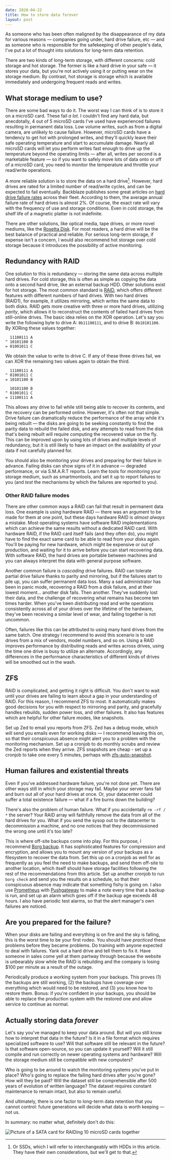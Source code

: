 ```yaml
---
date: 2020-04-22
title: How to store data forever
layout: post
---
```


As someone who has been often maligned by the disappearance of my data for
various reasons &mdash; companies going under, hard drive failure, etc &mdash;
and as someone who is responsible for the safekeeping of other people's data,
I've put a lot of thought into solutions for long-term data retention.

There are two kinds of long-term storage, with different concerns: cold storage
and hot storage. The former is like a hard drive in your safe &mdash; it stores
your data, but you're not actively using it or putting wear on the storage
medium. By contrast, hot storage is storage which is available immediately and
undergoing frequent reads and writes.

## What storage medium to use?

There are some bad ways to do it. The worst way I can think of is to store
it on a microSD card. These fail *a lot*. I couldn't find any hard data, but
anecdotally, 4 out of 5 microSD cards I've used have experienced failures
resulting in permanent data loss. Low volume writes, such as from a digital
camera, are unlikely to cause failure. However, microSD cards have a tendency to
get hot with prolonged writes, and they'll quickly leave their safe operating
temperature and start to accumulate damage. Nearly all microSD cards will let
you perform writes fast enough to drive up the temperature beyond the operating
limits &mdash; after all, writes per second is a marketable feature &mdash; so
if you want to safely move lots of data onto or off of a microSD card, you need
to monitor the temperature and throttle your read/write operations.

A more reliable solution is to store the data on a hard drive[^1]. However, hard
drives are rated for a limited number of read/write cycles, and can be expected
to fail eventually. Backblaze publishes some great articles on [hard drive
failure rates](https://www.backblaze.com/blog/hard-drive-stats-for-2019/) across
their fleet. According to them, the average annual failure rate of hard drives
is almost 2%. Of course, the exact rate will vary with the frequency of use and
storage conditions. Even in cold storage, the shelf life of a magnetic platter
is not indefinite.

[^1]: Or SSDs, which I will refer to interchangeably with HDDs in this article. They have their own considerations, but we'll get to that.

There are other solutions, like optical media, tape drives, or more novel
mediums, like the [Rosetta Disk](https://en.wikipedia.org/wiki/Rosetta_Project).
For most readers, a hard drive will be the best balance of practical and
reliable. For serious long-term storage, if expense isn't a concern, I would
also recommend hot storage over cold storage because it introduces the
possibility of active monitoring.

## Redundancy with RAID

One solution to this is redundancy &mdash; storing the same data across multiple
hard drives. For cold storage, this is often as simple as copying the data onto
a second hard drive, like an external backup HDD. Other solutions exist for hot
storage. The most common standard is [RAID][RAID], which offers different
features with different numbers of hard drives. With two hard drives (RAID1), for
example, it utilizes mirroring, which writes the same data to both disks. RAID
gets more creative with three or more hard drives, utilizing *parity*, which
allows it to reconstruct the contents of failed hard drives from still-online
drives. The basic idea relies on the XOR operation. Let's say you write the
following byte to drive A: `0b11100111`, and to drive B: `0b10101100`. By XORing
these values together:

[RAID]: https://en.wikipedia.org/wiki/RAID

      11100111 A
    ^ 10101100 B
    = 01001011 C

We obtain the value to write to drive C. If any of these three drives fail, we
can XOR the remaining two values again to obtain the third.

      11100111 A
    ^ 01001011 C
    = 10101100 B

      10101100 B
    ^ 01001011 C
    = 11100111 A

This allows any drive to fail while still being able to recover its contents,
and the recovery can be performed online. However, it's often not that simple.
Drive failure can dramatically reduce the performance of the array while it's
being rebuilt &mdash; the disks are going to be seeking constantly to find the
parity data to rebuild the failed disk, and any attempts to read from the disk
that's being rebuilt will require computing the recovered value on the fly. This
can be improved upon by using lots of drives and multiple levels of redundancy,
but it is still likely to have an impact on the availability of your data if not
carefully planned for.

You should also be monitoring your drives and preparing for their failure in
advance.  Failing disks can show signs of it in advance &mdash; degraded
performance, or via S.M.A.R.T reports. Learn the tools for monitoring your
storage medium, such as smartmontools, and set it up to report failures to you
(and *test* the mechanisms by which the failures are reported to you).

### Other RAID failure modes

There are other common ways a RAID can fail that result in permanent data loss.
One example is using hardware RAID &mdash; there was an argument to be made for
them at one point, but these days hardware RAID is *almost always* a mistake.
Most operating systems have software RAID implementations which can achieve the
same results without a dedicated RAID card. With hardware RAID, if the RAID card
itself fails (and they often do), you might have to find the exact same card to
be able to read from your disks again. You'll be paying for new hardware, which
might be expensive or out of production, and waiting for it to arrive before you
can start recovering data. With software RAID, the hard drives are portable
between machines and you can always interpret the data with general purpose
software.

Another common failure is *cascading* drive failures. RAID can tolerate partial
drive failure thanks to parity and mirroring, but if the failures start to pile
up, you can suffer permanent data loss. Many a sad administrator has been in
panic mode, recovering a RAID from a disk failure, and at their lowest
moment... another disk fails. Then another. They've suddenly lost their data,
and the challenge of recovering what remains has become ten times harder. When
you've been distributing read and write operations consistently across all of
your drives over the lifetime of the hardware, they've been receiving a similar
level of wear, and failing together is not uncommon.

Often, failures like this can be attributed to using many hard drives from the
same batch. One strategy I recommend to avoid this scenario is to use drives
from a mix of vendors, model numbers, and so on. Using a RAID improves
performance by distributing reads and writes across drives, using the time one
drive is busy to utilize an alternate. Accordingly, any differences in the
performance characteristics of different kinds of drives will be smoothed out in
the wash.

## ZFS

RAID is complicated, and getting it right is difficult. You don't want to wait
until your drives are failing to learn about a gap in your understanding of
RAID. For this reason, I recommend ZFS to most. It automatically makes good
decisions for you with respect to mirroring and parity, and gracefully handles
rebuilds, sudden power loss, and other failures. It also has features which are
helpful for other failure modes, like snapshots.

Set up Zed to email you reports from ZFS. Zed has a debug mode, which will send
you emails even for working disks &mdash; I recommend leaving this on, so that
their conspicuous absence might alert you to a problem with the monitoring
mechanism. Set up a cronjob to do monthly scrubs and review the Zed reports when
they arrive. ZFS snapshots are cheap - set up a cronjob to take one every 5
minutes, perhaps with [zfs-auto-snapshot][zfs-auto].

[zfs-auto]: https://github.com/zfsonlinux/zfs-auto-snapshot

## Human failures and existential threats

Even if you've addressed hardware failure, you're not done yet. There are other
ways still in which your storage may fail. Maybe your server fans fail and burn
out all of your hard drives at once. Or, your datacenter could suffer a total
existence failure &mdash; what if a fire burns down the building?

There's also the problem of human failure. What if you accidentally `rm -rf / *`
the server? Your RAID array will faithfully remove the data from all of the hard
drives for you. What if you send the sysop out to the datacenter to decommission
a machine, and no one notices that they decommissioned the wrong one until it's
too late?

This is where off-site backups come into play. For this purpose, I recommend
[Borg backup][borg]. It has sophisticated features for compression and
encryption, and allows you to mount any version of your backups as a filesystem
to recover the data from. Set this up on a cronjob as well for as frequently as
you feel the need to make backups, and send them off-site to another location,
which itself should have storage facilities following the rest of the
recommendations from this article. Set up another cronjob to run `borg check`
and send you the results on a schedule, so that their conspicuous absence may
indicate that something fishy is going on. I also use [Prometheus][prom] with
[Pushgateway][pushgateway] to make a note every time that a backup is run, and
set up an alarm which goes off if the backup age exceeds 48 hours. I also have
periodic test alarms, so that the alert manager's own failures are noticed.

[borg]: https://www.borgbackup.org/
[prom]: https://prometheus.io/
[pushgateway]: https://github.com/prometheus/pushgateway

## Are you prepared for the failure?

When your disks are failing and everything is on fire and the sky is falling,
this is the worst time to be your first rodeo. You should have *practiced* these
problems before they became problems. Do training with anyone expected to deal
with failures. Yank out a hard drive and tell them to fix it. Have someone in
sales come yell at them partway through because the website is unbearably slow
while the RAID is rebuilding and the company is losing $100 per minute as a
result of the outage.

Periodically produce a working system from your backups. This proves (1) the
backups are still working, (2) the backups have coverage over everything which
would need to be restored, and (3) you know how to restore them. Bonus: if
you're confident in your backups, you should be able to replace the production
system with the restored one and allow service to continue as normal.

## Actually storing data *forever*

Let's say you've managed to keep your data around. But will you still know how
to interpret that data in the future? Is it in a file format which requires
specialized software to use? Will that software still be relevant in the future?
Is that software open-source, so you can update it yourself? Will it still
compile and run correctly on newer operating systems and hardware? Will the
storage medium still be compatible with new computers?

Who is going to be around to watch the monitoring systems you've put in place?
Who's going to replace the failing hard drives after you're gone? How will they
be paid? Will the dataset still be comprehensible after 500 years of evolution
of written language? The dataset requires constant maintenance to remain intact,
but also to remain useful.

And ultimately, there is one factor to long-term data retention that you cannot
control: future generations will decide what data is worth keeping &mdash; not
us.

In summary: no matter what, definitely don't do this:

![Picture of a SATA card for RAIDing 10 microSD cards together](https://redacted.moe/f/802d6207.jpg)
